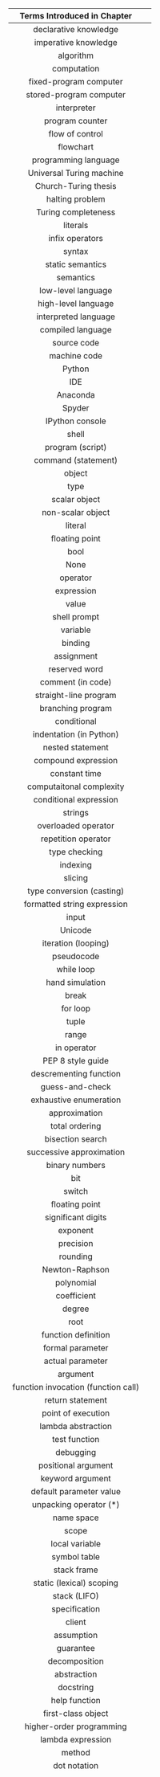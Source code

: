 |     Terms Introduced in Chapter     |      |
| :---------------------------------: | ---- |
|        declarative knowledge        |      |
|        imperative knowledge         |      |
|              algorithm              |      |
|             computation             |      |
|       fixed-program computer        |      |
|       stored-program computer       |      |
|             interpreter             |      |
|           program counter           |      |
|           flow of control           |      |
|              flowchart              |      |
|        programming language         |      |
|      Universal Turing machine       |      |
|        Church-Turing thesis         |      |
|           halting problem           |      |
|         Turing completeness         |      |
|              literals               |      |
|           infix operators           |      |
|               syntax                |      |
|          static semantics           |      |
|              semantics              |      |
|         low-level language          |      |
|         high-level language         |      |
|        interpreted language         |      |
|          compiled language          |      |
|             source code             |      |
|            machine code             |      |
|               Python                |      |
|                 IDE                 |      |
|              Anaconda               |      |
|               Spyder                |      |
|           IPython console           |      |
|                shell                |      |
|          program (script)           |      |
|         command (statement)         |      |
|               object                |      |
|                type                 |      |
|            scalar object            |      |
|          non-scalar object          |      |
|               literal               |      |
|           floating point            |      |
|                bool                 |      |
|                None                 |      |
|              operator               |      |
|             expression              |      |
|                value                |      |
|            shell prompt             |      |
|              variable               |      |
|               binding               |      |
|             assignment              |      |
|            reserved word            |      |
|          comment (in code)          |      |
|        straight-line program        |      |
|          branching program          |      |
|             conditional             |      |
|       indentation (in Python)       |      |
|          nested statement           |      |
|         compound expression         |      |
|            constant time            |      |
|      computaitonal complexity       |      |
|       conditional expression        |      |
|               strings               |      |
|         overloaded operator         |      |
|         repetition operator         |      |
|            type checking            |      |
|              indexing               |      |
|               slicing               |      |
|      type conversion (casting)      |      |
|     formatted string expression     |      |
|                input                |      |
|               Unicode               |      |
|         iteration (looping)         |      |
|             pseudocode              |      |
|             while loop              |      |
|           hand simulation           |      |
|                break                |      |
|              for loop               |      |
|                tuple                |      |
|                range                |      |
|             in operator             |      |
|          PEP 8 style guide          |      |
|       descrementing function        |      |
|           guess-and-check           |      |
|       exhaustive enumeration        |      |
|            approximation            |      |
|           total ordering            |      |
|          bisection search           |      |
|      successive approximation       |      |
|           binary numbers            |      |
|                 bit                 |      |
|               switch                |      |
|           floating point            |      |
|         significant digits          |      |
|              exponent               |      |
|              precision              |      |
|              rounding               |      |
|           Newton-Raphson            |      |
|             polynomial              |      |
|             coefficient             |      |
|               degree                |      |
|                root                 |      |
|         function definition         |      |
|          formal parameter           |      |
|          actual parameter           |      |
|              argument               |      |
| function invocation (function call) |      |
|          return statement           |      |
|         point of execution          |      |
|         lambda abstraction          |      |
|            test function            |      |
|              debugging              |      |
|         positional argument         |      |
|          keyword argument           |      |
|       default parameter value       |      |
|       unpacking operator (*)        |      |
|             name space              |      |
|                scope                |      |
|           local variable            |      |
|            symbol table             |      |
|             stack frame             |      |
|      static (lexical) scoping       |      |
|            stack (LIFO)             |      |
|            specification            |      |
|               client                |      |
|             assumption              |      |
|              guarantee              |      |
|            decomposition            |      |
|             abstraction             |      |
|              docstring              |      |
|            help function            |      |
|         first-class object          |      |
|      higher-order programming       |      |
|          lambda expression          |      |
|               method                |      |
|            dot notation             |      |
|                                     |      |
|                                     |      |
|                                     |      |
|                                     |      |
|                                     |      |
|                                     |      |
|                                     |      |
|                                     |      |
|                                     |      |
|                                     |      |
|                                     |      |
|                                     |      |
|                                     |      |
|                                     |      |
|                                     |      |
|                                     |      |
|                                     |      |
|                                     |      |
|                                     |      |
|                                     |      |
|                                     |      |
|                                     |      |
|                                     |      |
|                                     |      |
|                                     |      |
|                                     |      |
|                                     |      |
|                                     |      |
|                                     |      |
|                                     |      |
|                                     |      |
|                                     |      |
|                                     |      |
|                                     |      |
|                                     |      |
|                                     |      |
|                                     |      |
|                                     |      |
|                                     |      |
|                                     |      |
|                                     |      |
|                                     |      |
|                                     |      |
|                                     |      |
|                                     |      |
|                                     |      |
|                                     |      |
|                                     |      |
|                                     |      |
|                                     |      |
|                                     |      |
|                                     |      |
|                                     |      |
|                                     |      |
|                                     |      |
|                                     |      |
|                                     |      |
|                                     |      |
|                                     |      |
|                                     |      |
|                                     |      |
|                                     |      |
|                                     |      |
|                                     |      |
|                                     |      |
|                                     |      |
|                                     |      |
|                                     |      |
|                                     |      |
|                                     |      |













